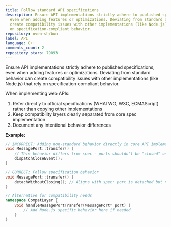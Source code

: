 ```yaml
---
title: Follow standard API specifications
description: Ensure API implementations strictly adhere to published specifications,
  even when adding features or optimizations. Deviating from standard behavior can
  create compatibility issues with other implementations (like Node.js) that rely
  on specification-compliant behavior.
repository: oven-sh/bun
label: API
language: C++
comments_count: 2
repository_stars: 79093
---
```


Ensure API implementations strictly adhere to published specifications, even when adding features or optimizations. Deviating from standard behavior can create compatibility issues with other implementations (like Node.js) that rely on specification-compliant behavior.

When implementing web APIs:
1. Refer directly to official specifications (WHATWG, W3C, ECMAScript) rather than copying other implementations
2. Keep compatibility layers clearly separated from core spec implementation
3. Document any intentional behavior differences

**Example:**
```cpp
// INCORRECT: Adding non-standard behavior directly in core API implementation
void MessagePort::transfer() {
    // This behavior differs from spec - ports shouldn't be "closed" on transfer
    dispatchCloseEvent();
}

// CORRECT: Follow specification behavior
void MessagePort::transfer() {
    detachWithoutClosing(); // Aligns with spec: port is detached but not closed
}

// Alternative for compatibility needs
namespace CompatLayer {
    void handleMessagePortTransfer(MessagePort* port) {
        // Add Node.js specific behavior here if needed
    }
}
```
